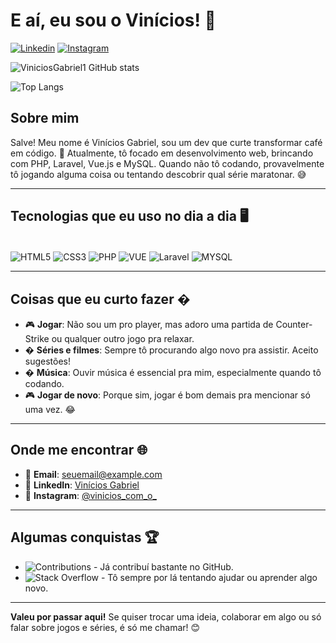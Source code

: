 # E aí, eu sou o Vinícios! 👋

[![Linkedin](https://img.shields.io/badge/LinkedIn-0077B5?style=for-the-badge&logo=linkedin&logoColor=white)](https://www.linkedin.com/in/vin%C3%ADciosgabriel-dev12/)
[![Instagram](https://img.shields.io/badge/Instagram-E4405F?style=for-the-badge&logo=instagram&logoColor=white)](https://www.instagram.com/vinicios_com_o_/)

![ViniciosGabriel1 GitHub stats](https://github-readme-stats.vercel.app/api?username=ViniciosGabriel1&show_icons=true&theme=tokyonight)

![Top Langs](https://github-readme-stats.vercel.app/api/top-langs/?username=ViniciosGabriel1&layout=compact)

## Sobre mim

Salve! Meu nome é Vinícios Gabriel, sou um dev que curte transformar café em código. 🚀 Atualmente, tô focado em desenvolvimento web, brincando com PHP, Laravel, Vue.js e MySQL. Quando não tô codando, provavelmente tô jogando alguma coisa ou tentando descobrir qual série maratonar. 😅

---

## Tecnologias que eu uso no dia a dia 🖥️

<div style = "display: inline_block"><br/>
  <img align = "center" alt = "HTML5"   src = "https://img.shields.io/badge/HTML5-E34F26?style=for-the-badge&logo=html5&logoColor=white"/>
  <img align = "center" alt = "CSS3"   src = "https://img.shields.io/badge/CSS3-1572B6?style=for-the-badge&logo=css3&logoColor=white"/>
  <img align = "center" alt = "PHP"   src = "https://img.shields.io/badge/PHP-777BB4?style=for-the-badge&logo=php&logoColor=white"/>
  <img align="center" alt="VUE" src = "https://img.shields.io/badge/Vue.js-3-green?style=for-the-badge&logo=vue.js&logoColor=white"/>
  <img align="center" alt="Laravel" src = "https://img.shields.io/badge/Laravel-9.x-red?style=for-the-badge&logo=laravel&logoColor=white"/>
  <img align = "center" alt = "MYSQL"   src = "https://img.shields.io/badge/MySQL-005C84?style=for-the-badge&logo=mysql&logoColor=white"/></br>
</div>

---

## Coisas que eu curto fazer �

- 🎮 **Jogar**: Não sou um pro player, mas adoro uma partida de Counter-Strike ou qualquer outro jogo pra relaxar.
- � **Séries e filmes**: Sempre tô procurando algo novo pra assistir. Aceito sugestões!
- � **Música**: Ouvir música é essencial pra mim, especialmente quando tô codando.
- 🎮 **Jogar de novo**: Porque sim, jogar é bom demais pra mencionar só uma vez. 😂

---

## Onde me encontrar 🌐

- 📧 **Email**: seuemail@example.com
- 💼 **LinkedIn**: [Vinícios Gabriel](https://www.linkedin.com/in/vin%C3%ADciosgabriel-dev12/)
- 📸 **Instagram**: [@vinicios_com_o_](https://www.instagram.com/vinicios_com_o_/)

---

## Algumas conquistas 🏆

- ![Contributions](https://img.shields.io/badge/Contributions-100+-brightgreen) - Já contribuí bastante no GitHub.
- ![Stack Overflow](https://img.shields.io/badge/Stack_Overflow-Reputation-000?style=for-the-badge&logo=stack-overflow&logoColor=orange) - Tô sempre por lá tentando ajudar ou aprender algo novo.

---

**Valeu por passar aqui!** Se quiser trocar uma ideia, colaborar em algo ou só falar sobre jogos e séries, é só me chamar! 😊
